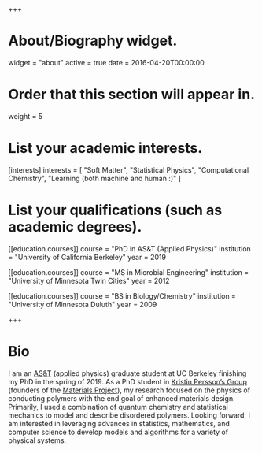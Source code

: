 +++
# About/Biography widget.
widget = "about"
active = true
date = 2016-04-20T00:00:00

# Order that this section will appear in.
weight = 5

# List your academic interests.
[interests]
  interests = [
    "Soft Matter",
    "Statistical Physics",
    "Computational Chemistry",
    "Learning (both machine and human :)" 
  ]

# List your qualifications (such as academic degrees).
[[education.courses]]
  course = "PhD in AS&T (Applied Physics)"
  institution = "University of California Berkeley"
  year = 2019

[[education.courses]]
  course = "MS in Microbial Engineering"
  institution = "University of Minnesota Twin Cities"
  year = 2012

[[education.courses]]
  course = "BS in Biology/Chemistry"
  institution = "University of Minnesota Duluth"
  year = 2009
 
+++

# Bio

I am an [AS&T](http://ast.berkeley.edu) (applied physics) graduate student at UC Berkeley finishing my PhD in the spring of 2019. As a PhD student in [Kristin Persson’s Group](https://perssongroup.lbl.gov) (founders of the [Materials Project](https://materialsproject.org)), my research focused on the physics of conducting polymers with the end goal of enhanced materials design. Primarily, I used a combination of quantum chemistry and statistical mechanics to model and describe disordered polymers. Looking forward, I am interested in leveraging advances in statistics, mathematics, and computer science to develop models and algorithms for a variety of physical systems.
